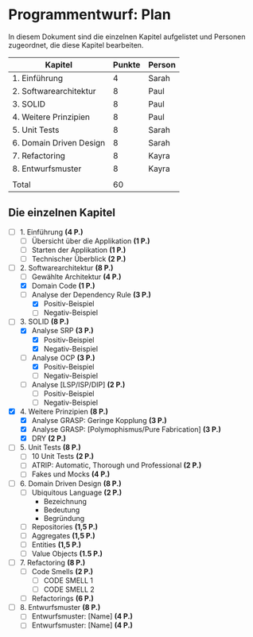 # Programmentwurf: Plan

In diesem Dokument sind die einzelnen Kapitel aufgelistet und Personen zugeordnet, die diese Kapitel bearbeiten.

| Kapitel                 | Punkte | Person |
|-------------------------|--------|--------|
| 1. Einführung           | 4      | Sarah  |
| 2. Softwarearchitektur  | 8      | Paul   |
| 3. SOLID                | 8      | Paul   |
| 4. Weitere Prinzipien   | 8      | Paul   |
| 5. Unit Tests           | 8      | Sarah  |
| 6. Domain Driven Design | 8      | Sarah  |
| 7. Refactoring          | 8      | Kayra  |
| 8. Entwurfsmuster       | 8      | Kayra  |
|                         |        |        |
| Total                   | 60     |        |

## Die einzelnen Kapitel

- [ ] 1\. Einführung **(4 P.)**
    - [ ] Übersicht über die Applikation **(1 P.)**
    - [ ] Starten der Applikation **(1 P.)**
    - [ ] Technischer Überblick **(2 P.)**
- [ ] 2\. Softwarearchitektur **(8 P.)**
    - [ ] Gewählte Architektur **(4 P.)**
    - [x] Domain Code **(1 P.)**
    - [ ] Analyse der Dependency Rule **(3 P.)**
        - [x] Positiv-Beispiel
        - [ ] Negativ-Beispiel
- [ ] 3\. SOLID **(8 P.)**
    - [x] Analyse SRP **(3 P.)**
        - [x] Positiv-Beispiel
        - [x] Negativ-Beispiel
    - [ ] Analyse OCP **(3 P.)**
        - [x] Positiv-Beispiel
        - [ ] Negativ-Beispiel
    - [ ] Analyse [LSP/ISP/DIP] **(2 P.)**
        - [ ] Positiv-Beispiel
        - [ ] Negativ-Beispiel
- [x] 4\. Weitere Prinzipien **(8 P.)**
    - [x] Analyse GRASP: Geringe Kopplung **(3 P.)**
    - [x] Analyse GRASP: [Polymophismus/Pure Fabrication] **(3 P.)**
    - [x] DRY **(2 P.)**
- [ ] 5\. Unit Tests **(8 P.)**
    - [ ] 10 Unit Tests **(2 P.)**
    - [ ] ATRIP: Automatic, Thorough und Professional **(2 P.)**
    - [ ] Fakes und Mocks **(4 P.)**
- [ ] 6\. Domain Driven Design **(8 P.)**
    - [ ] Ubiquitous Language **(2 P.)**
        - Bezeichnung
        - Bedeutung
        - Begründung
    - [ ] Repositories **(1,5 P.)**
    - [ ] Aggregates **(1,5 P.)**
    - [ ] Entities **(1,5 P.)**
    - [ ] Value Objects **(1.5 P.)**
- [ ] 7\. Refactoring **(8 P.)**
    - [ ] Code Smells **(2 P.)**
        - [ ] CODE SMELL 1
        - [ ] CODE SMELL 2
    - [ ] Refactorings **(6 P.)**
- [ ] 8\. Entwurfsmuster **(8 P.)**
    - [ ] Entwurfsmuster: [Name] **(4 P.)**
    - [ ] Entwurfsmuster: [Name] **(4 P.)**
